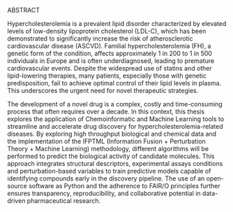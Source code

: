 ABSTRACT

Hypercholesterolemia is a prevalent lipid disorder characterized by elevated levels of low-density lipoprotein cholesterol (LDL-C), which has been demonstrated to significantly increase the risk of atherosclerotic cardiovascular disease (ASCVD). Familial hypercholesterolemia (FH), a genetic form of the condition, affects approximately 1 in 200 to 1 in 500 individuals in Europe and is often underdiagnosed, leading to premature cardiovascular events. Despite the widespread use of statins and other lipid-lowering therapies, many patients, especially those with genetic predisposition, fail to achieve optimal control of their lipid levels in plasma. This underscores the urgent need for novel therapeutic strategies. 

The development of a novel drug is a complex, costly and time-consuming process that often requires over a decade. In this context, this thesis explores the application of Chemoinformatic and Machine Learning tools to streamline and accelerate drug discovery for hypercholesterolemia-related diseases. By exploring high throughput biological and chemical data and the implementation of the IFPTML (Information Fusion + Perturbation Theory + Machine Learning) methodology, different algorithms will be performed to predict the biological activity of candidate molecules. This approach integrates structural descriptors, experimental assays conditions and perturbation-based variables to train predictive models capable of identifying compounds early in the discovery pipeline. The use of an open-source software as Python and the adherence to FAIR/O principles further ensures transparency, reproducibility, and collaborative potential in data-driven pharmaceutical research.
